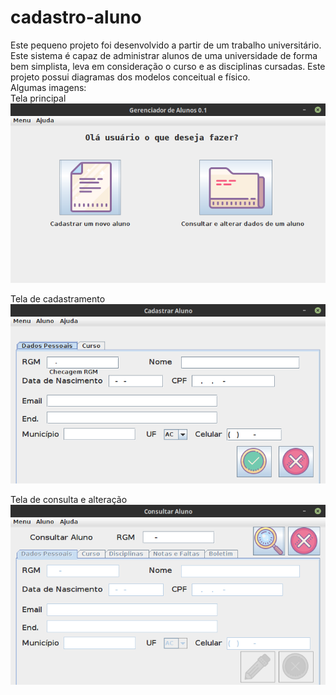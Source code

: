 # cadastro-aluno
Este pequeno projeto foi desenvolvido a partir de um trabalho universitário. Este sistema é capaz de administrar alunos de uma universidade de forma bem simplista, leva em consideração o curso e as disciplinas cursadas. Este projeto possui diagramas dos modelos conceitual e físico.
<br>
Algumas imagens:
<br>
Tela principal <br>
![alt text](https://github.com/PhyrosAlpha/cadastro-aluno/blob/master/cadastro-aluno/fotos%20do%20aplicativo/app_cadastro_aluno-main-view.png?raw=true)

Tela de cadastramento<br>
![alt text](https://github.com/PhyrosAlpha/cadastro-aluno/blob/master/cadastro-aluno/fotos%20do%20aplicativo/app_cadastro_aluno-cadastro-view.png?raw=true)

Tela de consulta e alteração<br>
![alt text](https://github.com/PhyrosAlpha/cadastro-aluno/blob/master/cadastro-aluno/fotos%20do%20aplicativo/app_cadastro_aluno-consulta-view.png?raw=true)
